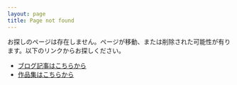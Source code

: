 ```yaml
---
layout: page
title: Page not found
---
```


お探しのページは存在しません。ページが移動、または削除された可能性が有ります。以下のリンクからお探しください。

- [ブログ記事はこちらから](https://lnln.dev/blog/archives/)
- [作品集はこちらから](https://lnln.dev)